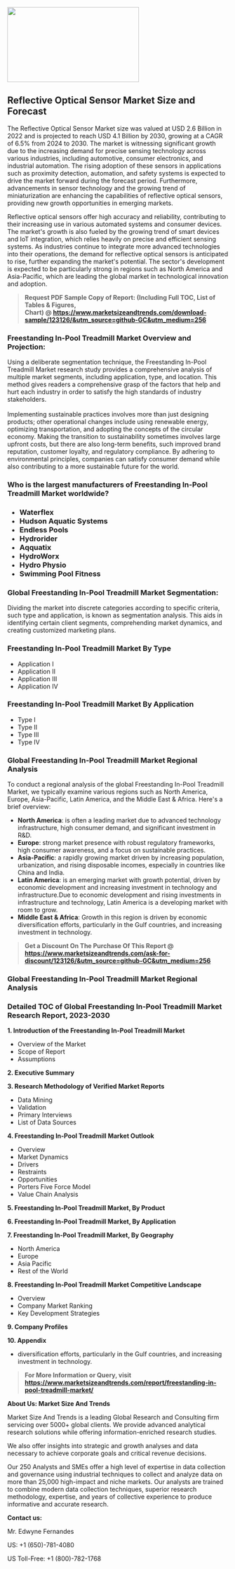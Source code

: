 <p><img class="alignnone size-medium wp-image-20088" src="https://ffe5etoiles.com/wp-content/uploads/2024/12/MST1-300x171.png" alt="" width="300" height="171" /></p><h2>Reflective Optical Sensor Market Size and Forecast</h2><p>The Reflective Optical Sensor Market size was valued at USD 2.6 Billion in 2022 and is projected to reach USD 4.1 Billion by 2030, growing at a CAGR of 6.5% from 2024 to 2030. The market is witnessing significant growth due to the increasing demand for precise sensing technology across various industries, including automotive, consumer electronics, and industrial automation. The rising adoption of these sensors in applications such as proximity detection, automation, and safety systems is expected to drive the market forward during the forecast period. Furthermore, advancements in sensor technology and the growing trend of miniaturization are enhancing the capabilities of reflective optical sensors, providing new growth opportunities in emerging markets.</p><p>Reflective optical sensors offer high accuracy and reliability, contributing to their increasing use in various automated systems and consumer devices. The market's growth is also fueled by the growing trend of smart devices and IoT integration, which relies heavily on precise and efficient sensing systems. As industries continue to integrate more advanced technologies into their operations, the demand for reflective optical sensors is anticipated to rise, further expanding the market's potential. The sector's development is expected to be particularly strong in regions such as North America and Asia-Pacific, which are leading the global market in technological innovation and adoption.</p></p><blockquote id="" class=""><strong>Request PDF Sample Copy of Report: (Including Full TOC, List of Tables &amp; Figures, Chart)&nbsp;@&nbsp;<strong><a href="https://www.marketsizeandtrends.com/download-sample/123126/&utm_source=github-GC&utm_medium=256" target="_blank">https://www.marketsizeandtrends.com/download-sample/123126/&utm_source=github-GC&utm_medium=256</a></strong></strong></blockquote><h3 id="" class="">Freestanding In-Pool Treadmill Market&nbsp;Overview and Projection:</h3><p id="" class="">Using a deliberate segmentation technique, the Freestanding In-Pool Treadmill Market research study provides a comprehensive analysis of multiple market segments, including application, type, and location. This method gives readers a comprehensive grasp of the factors that help and hurt each industry in order to satisfy the high standards of industry stakeholders. <br /> <br />Implementing sustainable practices involves more than just designing products; other operational changes include using renewable energy, optimizing transportation, and adopting the concepts of the circular economy. Making the transition to sustainability sometimes involves large upfront costs, but there are also long-term benefits, such improved brand reputation, customer loyalty, and regulatory compliance. By adhering to environmental principles, companies can satisfy consumer demand while also contributing to a more sustainable future for the world.</p><h3 id="" class="">Who is the largest manufacturers of&nbsp;Freestanding In-Pool Treadmill Market worldwide?</h3><h3 class=""><p><ul><li>Waterflex </li><li> Hudson Aquatic Systems </li><li> Endless Pools </li><li> Hydrorider </li><li> Aqquatix </li><li> HydroWorx </li><li> Hydro Physio </li><li> Swimming Pool Fitness</li></ul></p></h3><h3 id="" class="">Global&nbsp;Freestanding In-Pool Treadmill Market Segmentation:</h3><p id="" class="">Dividing the market into discrete categories according to specific criteria, such type and application, is known as segmentation analysis. This aids in identifying certain client segments, comprehending market dynamics, and creating customized marketing plans.</p><h3 id="" class="">Freestanding In-Pool Treadmill Market&nbsp;By Type</h3><p><p><ul><li>Application I</li><li> Application II</li><li> Application III</li><li> Application IV</p></li></ul></p></p><h3 id="" class="">Freestanding In-Pool Treadmill Market&nbsp;By Application</h3><p class=""><p><ul><li>Type I</li><li> Type II</li><li> Type III</li><li> Type IV</li></ul></p></p><h3 id="" class="">Global Freestanding In-Pool Treadmill Market Regional Analysis</h3><p id="" class="">To conduct a regional analysis of the global Freestanding In-Pool Treadmill Market, we typically examine various regions such as North America, Europe, Asia-Pacific, Latin America, and the Middle East &amp; Africa. Here's a brief overview:</p><ul><li><strong>North America</strong>: is often a leading market due to advanced technology infrastructure, high consumer demand, and significant investment in R&amp;D.</li><li><strong>Europe</strong>: strong market presence with robust regulatory frameworks, high consumer awareness, and a focus on sustainable practices.</li><li><strong>Asia-Pacific</strong>: a rapidly growing market driven by increasing population, urbanization, and rising disposable incomes, especially in countries like China and India.</li><li><strong>Latin America</strong>: is an emerging market with growth potential, driven by economic development and increasing investment in technology and infrastructure.Due to economic development and rising investments in infrastructure and technology, Latin America is a developing market with room to grow.</li><li><strong>Middle East &amp; Africa</strong>: Growth in this region is driven by economic diversification efforts, particularly in the Gulf countries, and increasing investment in technology.</li></ul><blockquote id="" class=""><strong>Get a Discount On The Purchase Of This Report @ <strong><a href="https://www.marketsizeandtrends.com/ask-for-discount/123126/&utm_source=github-GC&utm_medium=256" target="_blank">https://www.marketsizeandtrends.com/ask-for-discount/123126/&utm_source=github-GC&utm_medium=256</a></strong></strong></blockquote><h3 id="" class="">Global Freestanding In-Pool Treadmill Market Regional Analysis</h3><h3 id="" class="">Detailed TOC of Global Freestanding In-Pool Treadmill Market Research Report, 2023-2030</h3><p id="" class=""><strong>1. Introduction of the Freestanding In-Pool Treadmill Market</strong></p><ul><li>Overview of the Market</li><li>Scope of Report</li><li>Assumptions</li></ul><p id="" class=""><strong>2. Executive Summary</strong></p><p id="" class=""><strong>3. Research Methodology of Verified Market Reports</strong></p><ul><li>Data Mining</li><li>Validation</li><li>Primary Interviews</li><li>List of Data Sources</li></ul><p id="" class=""><strong>4. Freestanding In-Pool Treadmill Market Outlook</strong></p><ul><li>Overview</li><li>Market Dynamics</li><li>Drivers</li><li>Restraints</li><li>Opportunities</li><li>Porters Five Force Model</li><li>Value Chain Analysis</li></ul><p id="" class=""><strong>5. Freestanding In-Pool Treadmill Market, By Product</strong></p><p id="" class=""><strong>6. Freestanding In-Pool Treadmill Market, By Application</strong></p><p id="" class=""><strong>7. Freestanding In-Pool Treadmill Market, By Geography</strong></p><ul><li>North America</li><li>Europe</li><li>Asia Pacific</li><li>Rest of the World</li></ul><p id="" class=""><strong>8. Freestanding In-Pool Treadmill Market Competitive Landscape</strong></p><ul><li>Overview</li><li>Company Market Ranking</li><li>Key Development Strategies</li></ul><p id="" class=""><strong>9. Company Profiles</strong></p><p id="" class=""><strong>10. Appendix</strong></p><ul><li>diversification efforts, particularly in the Gulf countries, and increasing investment in technology.</li></ul><blockquote id="" class=""><strong>For More Information or Query, visit <strong><strong><a href="https://www.marketsizeandtrends.com/report/freestanding-in-pool-treadmill-market/" target="_blank">https://www.marketsizeandtrends.com/report/freestanding-in-pool-treadmill-market/</a></strong></strong></strong></blockquote><p id="" class=""><strong>About Us: Market Size And Trends</strong></p><p id="" class="">Market Size And Trends is a leading Global Research and Consulting firm servicing over 5000+ global clients. We provide advanced analytical research solutions while offering information-enriched research studies.</p><p id="" class="">We also offer insights into strategic and growth analyses and data necessary to achieve corporate goals and critical revenue decisions.</p><p id="" class="">Our 250 Analysts and SMEs offer a high level of expertise in data collection and governance using industrial techniques to collect and analyze data on more than 25,000 high-impact and niche markets. Our analysts are trained to combine modern data collection techniques, superior research methodology, expertise, and years of collective experience to produce informative and accurate research.</p><p id="" class=""><strong>Contact us:</strong></p><p id="" class="">Mr. Edwyne Fernandes</p><p id="" class="">US: +1 (650)-781-4080</p><p id="" class="">US Toll-Free: +1 (800)-782-1768</p>
